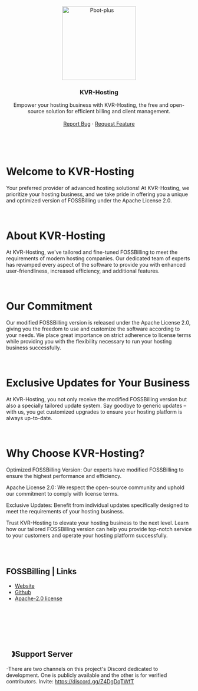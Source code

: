 <!-- PROJECT LOGO -->
<br />
<p align="center">
  <a href="https://github.com/EminShadow/SCP-LE/">
    <img src="https://media.discordapp.net/attachments/1162368760754208882/1187340370867134574/light.png" alt="Pbot-plus" width="200" height="200">
  </a>

  <h3 align="center">KVR-Hosting</h3>

  <p align="center">
    Empower your hosting business with KVR-Hosting, the free and open-source solution for efficient billing and client management.
    <br />
    <br />
    <a href="https://github.com/EminShadow/SCP-LE/issues">Report Bug</a>
    ·
    <a href="https://github.com/EminShadow/SCP-LE/issues">Request Feature</a>
  </p>
</p>

<br/>
<br/>
<br/>

# Welcome to KVR-Hosting
Your preferred provider of advanced hosting solutions! At KVR-Hosting, we prioritize your hosting business, and we take pride in offering you a unique and optimized version of FOSSBilling under the Apache License 2.0.

<br/>

# About KVR-Hosting
At KVR-Hosting, we've tailored and fine-tuned FOSSBilling to meet the requirements of modern hosting companies. Our dedicated team of experts has revamped every aspect of the software to provide you with enhanced user-friendliness, increased efficiency, and additional features.

<br/>

# Our Commitment
Our modified FOSSBilling version is released under the Apache License 2.0, giving you the freedom to use and customize the software according to your needs. We place great importance on strict adherence to license terms while providing you with the flexibility necessary to run your hosting business successfully.

<br/>

# Exclusive Updates for Your Business
At KVR-Hosting, you not only receive the modified FOSSBilling version but also a specially tailored update system. Say goodbye to generic updates – with us, you get customized upgrades to ensure your hosting platform is always up-to-date.

<br/>

# Why Choose KVR-Hosting?

Optimized FOSSBilling Version: Our experts have modified FOSSBilling to ensure the highest performance and efficiency.

Apache License 2.0: We respect the open-source community and uphold our commitment to comply with license terms.

Exclusive Updates: Benefit from individual updates specifically designed to meet the requirements of your hosting business.

Trust KVR-Hosting to elevate your hosting business to the next level. Learn how our tailored FOSSBilling version can help you provide top-notch service to your customers and operate your hosting platform successfully.

<br/>
<br/>

## FOSSBilling | Links

- [Website](https://www.fossbilling.org/)
- [Github](https://github.com/FOSSBilling/FOSSBilling/)
- [Apache-2.0 license](https://github.com/FOSSBilling/FOSSBilling/blob/main/LICENSE)

<br/>
<br/>
<br/>
<br/>
<br/>

## <img src="https://cdn.discordapp.com/emojis/1036083490292244493.png" width="15px" height="15px">》Support Server
-There are two channels on this project's Discord dedicated to development. One is publicly available and the other is for verified contributors. Invite: https://discord.gg/Z4DgDqTWfT
